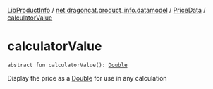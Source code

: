 [LibProductInfo](../../index.md) / [net.dragoncat.product_info.datamodel](../index.md) / [PriceData](index.md) / [calculatorValue](./calculator-value.md)

# calculatorValue

`abstract fun calculatorValue(): `[`Double`](https://kotlinlang.org/api/latest/jvm/stdlib/kotlin/-double/index.html)

Display the price as a [Double](https://kotlinlang.org/api/latest/jvm/stdlib/kotlin/-double/index.html) for use in any calculation


